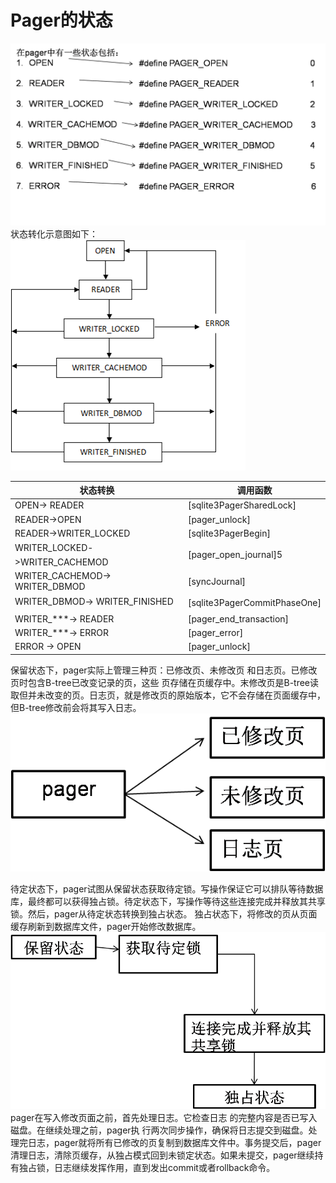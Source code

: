 # Pager的状态
<img src = "./6.png">
状态转化示意图如下：
<img src = "./7.png">

| 状态转换 | 调用函数 |
| -- | -- |
| OPEN-> 	READER | [sqlite3PagerSharedLock] |
| READER->OPEN | [pager_unlock] |
| READER->WRITER_LOCKED| [sqlite3PagerBegin] |
| WRITER_LOCKED->WRITER_CACHEMOD|[pager_open_journal]5 |
| WRITER_CACHEMOD-> WRITER_DBMOD | [syncJournal] |
| WRITER_DBMOD-> WRITER_FINISHED |[sqlite3PagerCommitPhaseOne] |
| WRITER_***-> READER | [pager_end_transaction] |
| WRITER_***-> ERROR | [pager_error] |
| ERROR	-> OPEN | [pager_unlock] |

保留状态下，pager实际上管理三种页：已修改页、未修改页
和日志页。已修改页时包含B-tree已改变记录的页，这些
页存储在页缓存中。末修改页是B-tree读取但并未改变的页。日志页，就是修改页的原始版本，它不会存储在页面缓存中，但B-tree修改前会将其写入日志。
<img src = "./10.png">

待定状态下，pager试图从保留状态获取待定锁。写操作保证它可以排队等待数据库，最终都可以获得独占锁。待定状态下，写操作等待这些连接完成并释放其共享锁。然后，pager从待定状态转换到独占状态。
独占状态下，将修改的页从页面缓存刷新到数据库文件，pager开始修改数据库。
<img src = "./9.png">
 pager在写入修改页面之前，首先处理日志。它检查日志
 的完整内容是否已写入磁盘。在继续处理之前，pager执
 行两次同步操作，确保将日志提交到磁盘。处理完日志，pager就将所有已修改的页复制到数据库文件中。事务提交后，pager清理日志，清除页缓存，从独占模式回到未锁定状态。如果未提交，pager继续持有独占锁，日志继续发挥作用，直到发出commit或者rollback命令。



